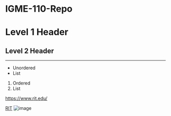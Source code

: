 # IGME-110-Repo

# Level 1 Header
## Level 2 Header
---

- Unordered
- List

1. Ordered
2. List

https://www.rit.edu/

[RIT](https://www.rit.edu/)
![image](https://avatars.githubusercontent.com/u/73037169?v=4)
